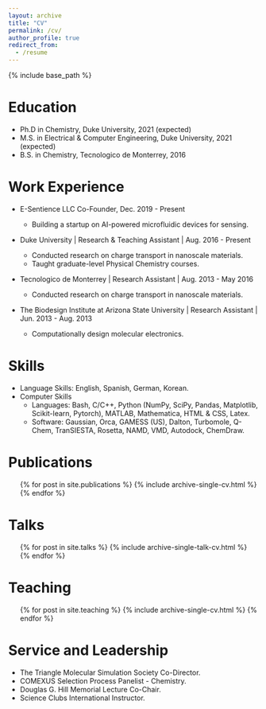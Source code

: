 ```yaml
---
layout: archive
title: "CV"
permalink: /cv/
author_profile: true
redirect_from:
  - /resume
---
```


{% include base_path %}

Education
======
* Ph.D in Chemistry, Duke University, 2021 (expected)
* M.S. in Electrical & Computer Engineering, Duke University, 2021 (expected)
* B.S. in Chemistry, Tecnologico de Monterrey, 2016

Work Experience
======
* E-Sentience LLC 
  Co-Founder, Dec. 2019 - Present
  * Building a startup on AI-powered microfluidic devices for sensing. 

* Duke University | Research & Teaching Assistant | Aug. 2016 - Present
  * Conducted research on charge transport in nanoscale materials.  
  * Taught graduate-level Physical Chemistry courses. 

* Tecnologico de Monterrey | Research Assistant | Aug. 2013 - May 2016
  * Conducted research on charge transport in nanoscale materials. 

* The Biodesign Institute at Arizona State University | Research Assistant | Jun. 2013 - Aug. 2013
  * Computationally design molecular electronics.  
  
Skills
======
* Language Skills: English, Spanish, German, Korean.
* Computer Skills
  * Languages: Bash, C/C++, Python (NumPy, SciPy, Pandas, Matplotlib, Scikit-learn, Pytorch), MATLAB, Mathematica, HTML & CSS, Latex.
  * Software: Gaussian, Orca, GAMESS (US), Dalton, Turbomole, Q-Chem, TranSIESTA, Rosetta, NAMD, VMD, Autodock, ChemDraw.

Publications
======
  <ul>{% for post in site.publications %}
    {% include archive-single-cv.html %}
  {% endfor %}</ul>
  
Talks
======
  <ul>{% for post in site.talks %}
    {% include archive-single-talk-cv.html %}
  {% endfor %}</ul>
  
Teaching
======
  <ul>{% for post in site.teaching %}
    {% include archive-single-cv.html %}
  {% endfor %}</ul>
  
Service and Leadership
======
* The Triangle Molecular Simulation Society Co-Director.
* COMEXUS Selection Process Panelist - Chemistry.
* Douglas G. Hill Memorial Lecture Co-Chair.
* Science Clubs International Instructor.
